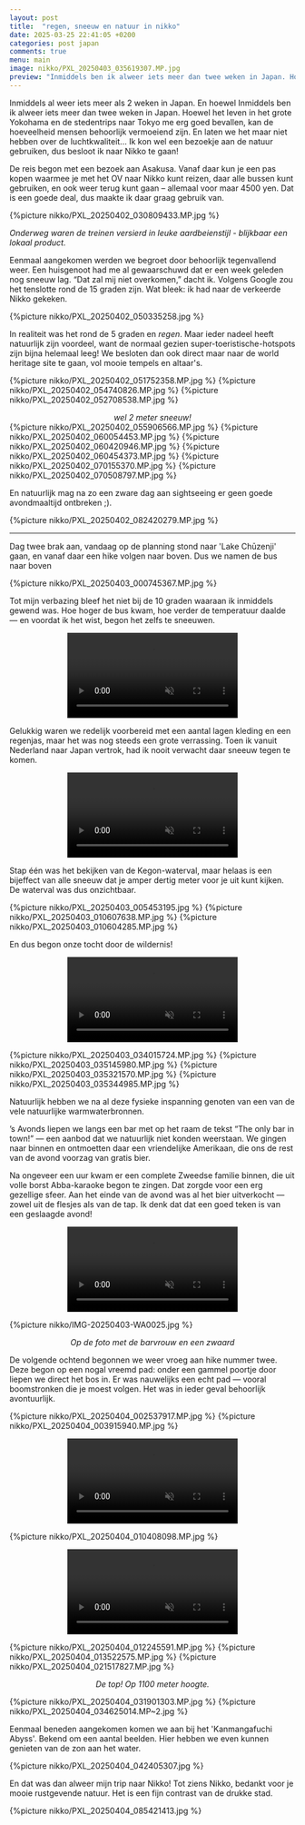 ```yaml
---
layout: post
title:  "regen, sneeuw en natuur in nikko"
date: 2025-03-25 22:41:05 +0200
categories: post japan
comments: true
menu: main
image: nikko/PXL_20250403_035619307.MP.jpg
preview: "Inmiddels ben ik alweer iets meer dan twee weken in Japan. Hoewel het leven in het grote Yokohama en de stedentrips naar Tokyo me erg goed bevallen, kan de hoeveelheid mensen behoorlijk vermoeiend zijn..."
---
```

Inmiddels al weer iets meer als 2 weken in Japan. En hoewel Inmiddels ben ik alweer iets meer dan twee weken in Japan. Hoewel het leven in het grote Yokohama en de stedentrips naar Tokyo me erg goed bevallen, kan de hoeveelheid mensen behoorlijk vermoeiend zijn. En laten we het maar niet hebben over de luchtkwaliteit... Ik kon wel een bezoekje aan de natuur gebruiken, dus besloot ik naar Nikko te gaan!

De reis begon met een bezoek aan Asakusa. Vanaf daar kun je een pas kopen waarmee je met het OV naar Nikko kunt reizen, daar alle bussen kunt gebruiken, en ook weer terug kunt gaan – allemaal voor maar 4500 yen. Dat is een goede deal, dus maakte ik daar graag gebruik van. 

{%picture nikko/PXL_20250402_030809433.MP.jpg %}

_Onderweg waren de treinen versierd in leuke aardbeienstijl - blijkbaar een lokaal product._

Eenmaal aangekomen werden we begroet door behoorlijk tegenvallend weer. Een huisgenoot had me al gewaarschuwd dat er een week geleden nog sneeuw lag. “Dat zal mij niet overkomen,” dacht ik. Volgens Google zou het tenslotte rond de 15 graden zijn. Wat bleek: ik had naar de verkeerde Nikko gekeken.

{%picture nikko/PXL_20250402_050335258.jpg %}

In realiteit was het rond de 5 graden en _regen_. Maar ieder nadeel heeft natuurlijk zijn voordeel, want de normaal gezien super-toeristische-hotspots zijn bijna helemaal leeg! We besloten dan ook direct maar naar de world heritage site te gaan, vol mooie tempels en altaar's. 

{%picture nikko/PXL_20250402_051752358.MP.jpg %}
{%picture nikko/PXL_20250402_054740826.MP.jpg %}
{%picture nikko/PXL_20250402_052708538.MP.jpg %}
_<center>wel 2 meter sneeuw!</center>_
{%picture nikko/PXL_20250402_055906566.MP.jpg %}
{%picture nikko/PXL_20250402_060054453.MP.jpg %}
{%picture nikko/PXL_20250402_060420946.MP.jpg %}
{%picture nikko/PXL_20250402_060454373.MP.jpg %}
{%picture nikko/PXL_20250402_070155370.MP.jpg %}
{%picture nikko/PXL_20250402_070508797.MP.jpg %}

En natuurlijk mag na zo een zware dag aan sightseeing er geen goede avondmaaltijd ontbreken ;). 

{%picture nikko/PXL_20250402_082420279.MP.jpg %}

---

Dag twee brak aan, vandaag op de planning stond naar 'Lake Chūzenji' gaan, en vanaf daar een hike volgen naar boven. Dus we namen de bus naar boven

{%picture nikko/PXL_20250403_000745367.MP.jpg %}

Tot mijn verbazing bleef het niet bij de 10 graden waaraan ik inmiddels gewend was. Hoe hoger de bus kwam, hoe verder de temperatuur daalde — en voordat ik het wist, begon het zelfs te sneeuwen.

<center>
  <video muted controls preload="auto" width="300">
    <source src="/assets/images/fullsize/nikko/nikkosneeuwbus.mp4" type="video/mp4">
  </video>
</center>

Gelukkig waren we redelijk voorbereid met een aantal lagen kleding en een regenjas, maar het was nog steeds een grote verrassing. Toen ik vanuit Nederland naar Japan vertrok, had ik nooit verwacht daar sneeuw tegen te komen.

<center>
  <video muted controls preload="auto" width="300">
    <source src="/assets/images/fullsize/nikko/PXL_20250403_004817020.TS.mp4" type="video/mp4">
  </video>
</center>

Stap één was het bekijken van de Kegon-waterval, maar helaas is een bijeffect van alle sneeuw dat je amper dertig meter voor je uit kunt kijken. De waterval was dus onzichtbaar.

{%picture nikko/PXL_20250403_005453195.jpg %}
{%picture nikko/PXL_20250403_010607638.MP.jpg %}
{%picture nikko/PXL_20250403_010604285.MP.jpg %}

En dus begon onze tocht door de wildernis!

<center>
  <video muted controls preload="auto" width="300">
    <source src="/assets/images/fullsize/nikko/PXL_20250403_025716213.mp4" type="video/mp4">
  </video>
</center>

{%picture nikko/PXL_20250403_034015724.MP.jpg %}
{%picture nikko/PXL_20250403_035145980.MP.jpg %}
{%picture nikko/PXL_20250403_035321570.MP.jpg %}
{%picture nikko/PXL_20250403_035344985.MP.jpg %}

Natuurlijk hebben we na al deze fysieke inspanning genoten van een van de vele natuurlijke warmwaterbronnen.

’s Avonds liepen we langs een bar met op het raam de tekst “The only bar in town!” — een aanbod dat we natuurlijk niet konden weerstaan. We gingen naar binnen en ontmoetten daar een vriendelijke Amerikaan, die ons de rest van de avond voorzag van gratis bier.

Na ongeveer een uur kwam er een complete Zweedse familie binnen, die uit volle borst Abba-karaoke begon te zingen. Dat zorgde voor een erg gezellige sfeer. Aan het einde van de avond was al het bier uitverkocht — zowel uit de flesjes als van de tap. Ik denk dat dat een goed teken is van een geslaagde avond!

<center>
  <video muted controls preload="auto" width="300">
    <source src="/assets/images/fullsize/nikko/PXL_20250403_121656154.mp4" type="video/mp4">
  </video>
</center>

{%picture nikko/IMG-20250403-WA0025.jpg %}
_<center>Op de foto met de barvrouw en een zwaard</center>_


De volgende ochtend begonnen we weer vroeg aan hike nummer twee. Deze begon op een nogal vreemd pad: onder een gammel poortje door liepen we direct het bos in. Er was nauwelijks een echt pad — vooral boomstronken die je moest volgen. Het was in ieder geval behoorlijk avontuurlijk.

{%picture nikko/PXL_20250404_002537917.MP.jpg %}
{%picture nikko/PXL_20250404_003915940.MP.jpg %}

<center>
  <video muted controls preload="auto" width="300">
    <source src="/assets/images/fullsize/nikko/PXL_20250404_004242874.mp4" type="video/mp4">
  </video>
</center>

{%picture nikko/PXL_20250404_010408098.MP.jpg %}

<center>
  <video muted controls preload="auto" width="300">
    <source src="/assets/images/fullsize/nikko/PXL_20250404_011208398~2.mp4" type="video/mp4">
  </video>
</center>

{%picture nikko/PXL_20250404_012245591.MP.jpg %}
{%picture nikko/PXL_20250404_013522575.MP.jpg %}
{%picture nikko/PXL_20250404_021517827.MP.jpg %}
_<center>De top! Op 1100 meter hoogte.</center>_

{%picture nikko/PXL_20250404_031901303.MP.jpg %}
{%picture nikko/PXL_20250404_034625014.MP~2.jpg %}

Eenmaal beneden aangekomen komen we aan bij het 'Kanmangafuchi Abyss'. Bekend om een aantal beelden. Hier hebben we even kunnen genieten van de zon aan het water.

{%picture nikko/PXL_20250404_042405307.jpg %}

En dat was dan alweer mijn trip naar Nikko! Tot ziens Nikko, bedankt voor je mooie rustgevende natuur. Het is een fijn contrast van de drukke stad. 

{%picture nikko/PXL_20250404_085421413.jpg %}

